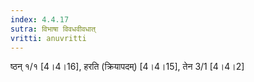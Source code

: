 ```yaml
---
index: 4.4.17
sutra: विभाषा विवधवीवधात्‌
vritti: anuvritti
---
```


ष्ठन्  १/१ [4।4।16], हरति (क्रियापदम्)  [4।4।15],  तेन 3/1 [4।4।2]
